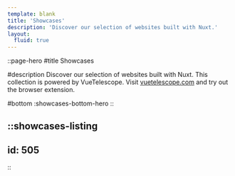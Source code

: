 ```yaml
---
template: blank
title: 'Showcases'
description: 'Discover our selection of websites built with Nuxt.'
layout:
  fluid: true
---
```


::page-hero
#title
Showcases

#description
  Discover our selection of websites built with Nuxt. This collection is powered by VueTelescope. Visit [vuetelescope.com](https://vuetelescope.com) and try out the browser extension.

#bottom
  :showcases-bottom-hero
::

::showcases-listing
---
id: 505
---
::
